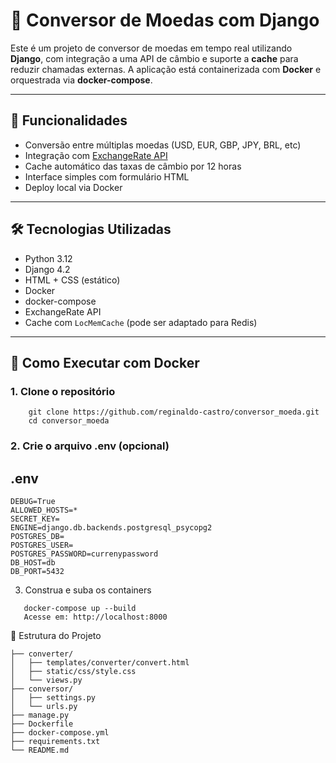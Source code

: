 # 💱 Conversor de Moedas com Django

Este é um projeto de conversor de moedas em tempo real utilizando **Django**, com integração a uma API de câmbio e suporte a **cache** para reduzir chamadas externas. A aplicação está containerizada com **Docker** e orquestrada via **docker-compose**.

---

## 🚀 Funcionalidades

- Conversão entre múltiplas moedas (USD, EUR, GBP, JPY, BRL, etc)
- Integração com [ExchangeRate API](https://www.exchangerate-api.com/)
- Cache automático das taxas de câmbio por 12 horas
- Interface simples com formulário HTML
- Deploy local via Docker

---

## 🛠 Tecnologias Utilizadas

- Python 3.12
- Django 4.2
- HTML + CSS (estático)
- Docker
- docker-compose
- ExchangeRate API
- Cache com `LocMemCache` (pode ser adaptado para Redis)

---

## 🐳 Como Executar com Docker

### 1. Clone o repositório

```
    git clone https://github.com/reginaldo-castro/conversor_moeda.git
    cd conversor_moeda
```

### 2. Crie o arquivo .env (opcional)
## .env
``` 
DEBUG=True
ALLOWED_HOSTS=*
SECRET_KEY=
ENGINE=django.db.backends.postgresql_psycopg2
POSTGRES_DB=
POSTGRES_USER=
POSTGRES_PASSWORD=currenypassword
DB_HOST=db
DB_PORT=5432
```
3. Construa e suba os containers
 ```
    docker-compose up --build
    Acesse em: http://localhost:8000
```

📂 Estrutura do Projeto
    
    ├── converter/
    │   ├── templates/converter/convert.html
    │   ├── static/css/style.css
    │   └── views.py
    ├── conversor/
    │   ├── settings.py
    │   └── urls.py
    ├── manage.py
    ├── Dockerfile
    ├── docker-compose.yml
    ├── requirements.txt
    └── README.md

